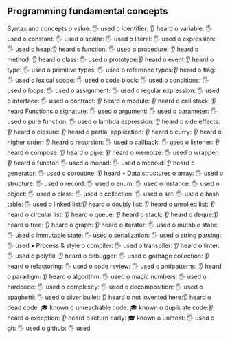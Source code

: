 ## Programming fundamental concepts

Syntax and concepts
 o value: 🖐 used
 o identifier: 👂 heard
 o variable: 🖐 used
 o constant: 🖐 used
 o scalar: 🖐 used
 o literal: 🖐 used
 o expression: 🖐 used
 o heap:👂 heard
 o function: 🖐 used
 o procedure: 👂 heard
 o method: 👂 heard
 o class: 🖐 used
 o prototype:👂 heard
 o event:👂 heard
 o type: 🖐 used
 o primitive types: 🖐 used
 o reference types:👂 heard
 o flag: 🖐 used
 o lexical scope: 🖐 used
 o code block: 🖐 used
 o conditions: 🖐 used
 o loops: 🖐 used
 o assignment: 🖐 used
 o regular expression: 🖐 used
 o interface: 🖐 used
 o contract: 👂 heard
 o module: 👂 heard
 o call stack: 👂 heard
 Functions
 o signature: 🖐 used
 o argument: 🖐 used
 o parameter: 🖐 used
 o pure function: 🖐 used
 o lambda expression: 👂 heard
 o side effects: 👂 heard
 o closure: 👂 heard
 o partial application: 👂 heard
 o curry: 👂 heard
 o higher order: 👂 heard
 o recursion: 🖐 used
o callback: 🖐 used
o listener: 👂 heard
o compose: 👂 heard
o pipe: 👂 heard
o memoize: 🖐 used
o wrapper: 👂 heard
o functor: 🖐 used
o monad: 🖐 used
o monoid: 👂 heard
o generator: 🖐 used
o coroutine: 👂 heard
• Data structures
o array: 🖐 used
o structure: 🖐 used
o record: 🖐 used
o enum: 🖐 used
o instance: 🖐 used
o object: 🖐 used
o class: 🖐 used
o collection: 🖐 used
o set: 🖐 used
o hash table: 🖐 used
o linked list:👂 heard
o doubly list: 👂 heard
o unrolled list: 👂 heard
o circular list: 👂 heard
o queue: 👂 heard
o stack: 👂 heard
o deque:👂 heard
o tree: 👂 heard
o graph: 👂 heard
o iterator: 🖐 used
o mutable state: 🖐 used
o immutable state: 🖐 used
o serialization: 🖐 used
o string parsing: 🖐 used
• Process & style
o compiler: 🖐 used
o transpiler: 👂 heard
o linter: 🖐 used
o polyfill: 👂 heard
o debugger: 🖐 used
o garbage collection: 👂 heard
o refactoring: 🖐 used
o code review: 🖐 used
o antipatterns: 👂 heard
o paradigm: 👂 heard
o algorithm: 🖐 used o magic numbers: 🖐 used
o hardcode: 🖐 used
o complexity: 🖐 used
o decomposition: 🖐 used
o spaghetti: 🖐 used
o silver bullet: 👂 heard
o not invented here:👂 heard
o dead code: 🎓 known
o unreachable code: 🎓 known
o duplicate code:👂 heard
o exception: 👂 heard
o return early: 🎓 known
o unittest: 🖐 used
o git: 🖐 used
o github: 🖐 used
